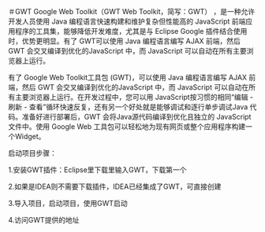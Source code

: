 ＃GWT
Google Web Toolkit（GWT Web Toolkit，简写：GWT） ，是一种允许开发人员使用 Java 编程语言快速构建和维护复杂但性能高的 JavaScript 前端应用程序的工具集，能够降低开发难度，尤其是与 Eclipse Google 插件结合使用时，优势更明显。有了 GWT可以使用 Java 编程语言编写 AJAX 前端，然后 GWT 会交叉编译到优化的JavaScript 中，而 JavaScript 可以自动在所有主要浏览器上运行。

有了 Google Web Toolkit工具包 (GWT)，可以使用 Java 编程语言编写 AJAX 前端，然后 GWT 会交叉编译到优化的JavaScript 中，而 JavaScript 可以自动在所有主要浏览器上运行。在开发过程中，您可以用 JavaScript按习惯的相同“编辑 - 刷新 - 查看”循环快速反复，还有另一个好处就是能够调试和逐行单步调试Java 代码。准备好进行部署后，GWT 会将Java源代码编译到优化且独立的 JavaScript 文件中。使用 Google Web 工具包可以轻松地为现有网页或整个应用程序构建一个Widget。

启动项目步骤：

1.安装GWT插件：Eclipse里下载里输入GWT，下载第一个

2.如果是IDEA则不需要下载插件，IDEA已经集成了GWT，可直接创建

3.导入项目，启动项目，使用GWT启动

4.访问GWT提供的地址

